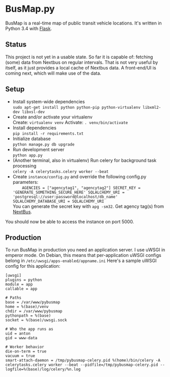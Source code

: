 # BusMap.py
BusMap is a real-time map of public transit vehicle locations. It's written in Python 3.4 with [Flask](http://flask.pocoo.org/).

## Status

This project is not yet in a usable state. So far it is capable of: fetching (some) data from Nextbus on regular intervals.
That is not very useful by itself, as it just provides a local cache of Nextbus data. A front-end/UI is coming next, which will make use of the data.

## Setup
- Install system-wide dependencies  
    `sudo apt-get install python python-pip python-virtualenv libxml2-dev libxsl-dev`
- Create and/or activate your virtualenv    
    Create: `virtualenv venv`
    Activate: `. venv/bin/activate`
- Install dependencies    
    `pip install -r requirements.txt`
- Initialize database   
    `python manage.py db upgrade`
- Run development server    
    `python app.py`
- (Another terminal, also in virtualenv) Run celery for background task processing  
    `celery -A celerytasks.celery worker --beat`
- Create `instance/config.py` and override the following config.py parameters:  
`    AGENCIES = ["agencytag1", "agencytag2"]
    SECRET_KEY = 'GENERATE_SOMETHING_SECURE_HERE'
    SQLALCHEMY_URI = 'postgresql://user:password@localhost/db_name'
    SQLALCHEMY_DATABASE_URI = SQLALCHEMY_URI`    
    You can generate the secret key with `apg -sm32`. Get agency tag(s) from [NextBus](http://webservices.nextbus.com/service/publicXMLFeed?command=agencyList).

You should now be able to access the instance on port 5000.

## Production
To run BusMap in production you need an application server. I use uWSGI in emperor mode. On Debian, this means that per-application uWSGI configs belong in `/etc/uwsgi/apps-enabled/appname.ini`
Here's a sample uWSGI config for this application:

    [uwsgi]
    plugins = python
    module = app
    callable = app

    # Paths
    base = /var/www/pybusmap
    home = %(base)/venv
    chdir = /var/www/pybusmap
    pythonpath = %(base)
    socket = %(base)/uwsgi.sock

    # Who the app runs as
    uid = anton
    gid = www-data

    # Worker behavior
    die-on-term = true
    vacuum = true
    smart-attach-daemon = /tmp/pybusmap-celery.pid %(home)/bin/celery -A celerytasks.celery worker --beat --pidfile=/tmp/pybusmap-celery.pid --logfile=%(base)/log/celery/%n.log